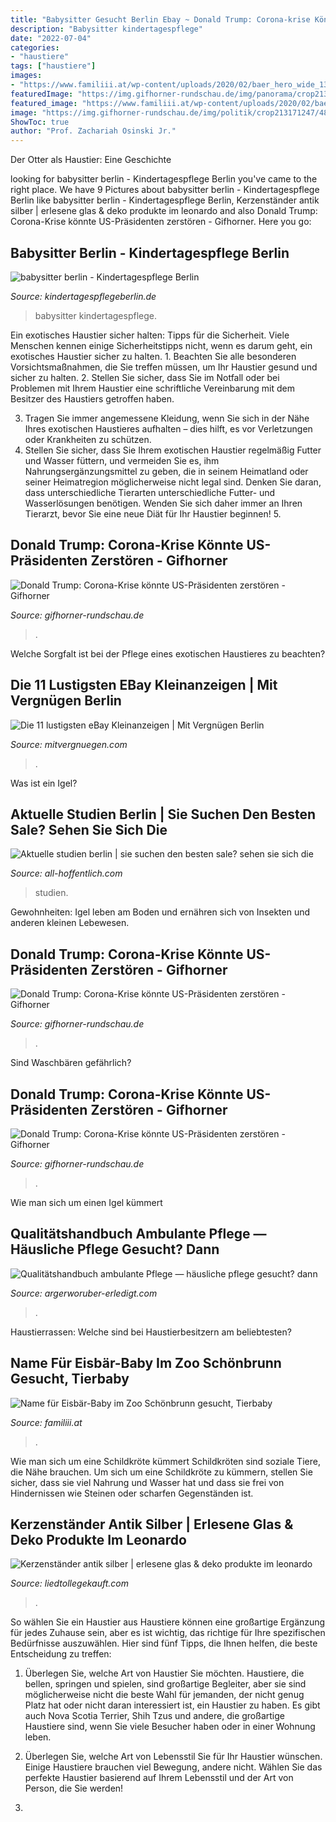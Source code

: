 ```yaml
---
title: "Babysitter Gesucht Berlin Ebay ~ Donald Trump: Corona-krise Könnte Us-präsidenten Zerstören"
description: "Babysitter kindertagespflege"
date: "2022-07-04"
categories:
- "haustiere"
tags: ["haustiere"]
images:
- "https://www.familiii.at/wp-content/uploads/2020/02/baer_hero_wide_1374.jpg"
featuredImage: "https://img.gifhorner-rundschau.de/img/panorama/crop213649157/0420659792-w420-cv3_2-q85/imago69267438h-575d41d0-9ae9-4bfe-a387-b80db9ee94eb-16119.jpg"
featured_image: "https://www.familiii.at/wp-content/uploads/2020/02/baer_hero_wide_1374.jpg"
image: "https://img.gifhorner-rundschau.de/img/politik/crop213171247/481641784-w640-cv3_2-q85/dpa-Picture-Alliance-93750545-HighRes-13371-13372.jpg"
ShowToc: true
author: "Prof. Zachariah Osinski Jr."
---
```



Der Otter als Haustier: Eine Geschichte

	

		
looking for babysitter berlin - Kindertagespflege Berlin you've came to the right place. We have 9 Pictures about babysitter berlin - Kindertagespflege Berlin like babysitter berlin - Kindertagespflege Berlin, Kerzenständer antik silber | erlesene glas &amp; deko produkte im leonardo and also Donald Trump: Corona-Krise könnte US-Präsidenten zerstören - Gifhorner. Here you go:
		
    
## Babysitter Berlin - Kindertagespflege Berlin

<img loading=lazy src="http://www.kindertagespflegeberlin.de/uploads/7/1/8/9/7189178/4476616.jpg?493" onerror="this.onerror=null;this.src='https://tse4.mm.bing.net/th?id=OIP.xvx7TdBdg_vMozZT6fdMYgHaE8&amp;pid=15.1';" alt="babysitter berlin - Kindertagespflege Berlin">

_Source: kindertagespflegeberlin.de_

>babysitter kindertagespflege. 

	

Ein exotisches Haustier sicher halten: Tipps für die Sicherheit.
Viele Menschen kennen einige Sicherheitstipps nicht, wenn es darum geht, ein exotisches Haustier sicher zu halten. 1. Beachten Sie alle besonderen Vorsichtsmaßnahmen, die Sie treffen müssen, um Ihr Haustier gesund und sicher zu halten.
2. Stellen Sie sicher, dass Sie im Notfall oder bei Problemen mit Ihrem Haustier eine schriftliche Vereinbarung mit dem Besitzer des Haustiers getroffen haben.

3. Tragen Sie immer angemessene Kleidung, wenn Sie sich in der Nähe Ihres exotischen Haustieres aufhalten – dies hilft, es vor Verletzungen oder Krankheiten zu schützen.
4. Stellen Sie sicher, dass Sie Ihrem exotischen Haustier regelmäßig Futter und Wasser füttern, und vermeiden Sie es, ihm Nahrungsergänzungsmittel zu geben, die in seinem Heimatland oder seiner Heimatregion möglicherweise nicht legal sind. Denken Sie daran, dass unterschiedliche Tierarten unterschiedliche Futter- und Wasserlösungen benötigen. Wenden Sie sich daher immer an Ihren Tierarzt, bevor Sie eine neue Diät für Ihr Haustier beginnen! 5.

    
## Donald Trump: Corona-Krise Könnte US-Präsidenten Zerstören - Gifhorner

<img loading=lazy src="https://img.gifhorner-rundschau.de/img/politik/crop213171247/481641784-w640-cv3_2-q85/dpa-Picture-Alliance-93750545-HighRes-13371-13372.jpg" onerror="this.onerror=null;this.src='https://tse1.mm.bing.net/th?id=OIP.PTSbz4mzExqBtkuF1Bx5WQHaE7&amp;pid=15.1';" alt="Donald Trump: Corona-Krise könnte US-Präsidenten zerstören - Gifhorner">

_Source: gifhorner-rundschau.de_

>. 

	

Welche Sorgfalt ist bei der Pflege eines exotischen Haustieres zu beachten?

    
## Die 11 Lustigsten EBay Kleinanzeigen | Mit Vergnügen Berlin

<img loading=lazy src="https://mitvergnuegen.com/wp-content/uploads/2012/10/600x886xdackelbock_jpgq3c7934_pagespeed_ic_rYHXlRGTvk.jpg" onerror="this.onerror=null;this.src='https://tse1.mm.bing.net/th?id=OIP.FJz1aFI3_BNpqENJ2EotXgHaLB&amp;pid=15.1';" alt="Die 11 lustigsten eBay Kleinanzeigen | Mit Vergnügen Berlin">

_Source: mitvergnuegen.com_

>. 

	

Was ist ein Igel?

    
## Aktuelle Studien Berlin | Sie Suchen Den Besten Sale? Sehen Sie Sich Die

<img loading=lazy src="https://all-hoffentlich.com/fepcj/5wnMOfF2qPamtMwUpe-9KQHaFV.jpg" onerror="this.onerror=null;this.src='https://tse1.mm.bing.net/th?id=OIP.LnWVNDIhFiTlj7kHvIhEiQAAAA&amp;pid=15.1';" alt="Aktuelle studien berlin | sie suchen den besten sale? sehen sie sich die">

_Source: all-hoffentlich.com_

>studien. 

	

Gewohnheiten: Igel leben am Boden und ernähren sich von Insekten und anderen kleinen Lebewesen.

    
## Donald Trump: Corona-Krise Könnte US-Präsidenten Zerstören - Gifhorner

<img loading=lazy src="https://img.gifhorner-rundschau.de/img/panorama/crop213649143/8086415122-w640-cv3_2-q85/Reuters-RTX1B8RH-HighRes-16107.jpg" onerror="this.onerror=null;this.src='https://tse3.mm.bing.net/th?id=OIP.yY9otTQa0TMwmgLDaspG_AHaE7&amp;pid=15.1';" alt="Donald Trump: Corona-Krise könnte US-Präsidenten zerstören - Gifhorner">

_Source: gifhorner-rundschau.de_

>. 

	

Sind Waschbären gefährlich?

    
## Donald Trump: Corona-Krise Könnte US-Präsidenten Zerstören - Gifhorner

<img loading=lazy src="https://img.gifhorner-rundschau.de/img/panorama/crop213649157/0420659792-w420-cv3_2-q85/imago69267438h-575d41d0-9ae9-4bfe-a387-b80db9ee94eb-16119.jpg" onerror="this.onerror=null;this.src='https://tse1.mm.bing.net/th?id=OIP.skS72hBpayQmIAn8givppgAAAA&amp;pid=15.1';" alt="Donald Trump: Corona-Krise könnte US-Präsidenten zerstören - Gifhorner">

_Source: gifhorner-rundschau.de_

>. 

	

Wie man sich um einen Igel kümmert

    
## Qualitätshandbuch Ambulante Pflege — Häusliche Pflege Gesucht? Dann

<img loading=lazy src="https://argerworuber-erledigt.com/kvnph/2DEoeMLUgVIHuPsi-ftDDwAAAA.jpg" onerror="this.onerror=null;this.src='https://tse1.mm.bing.net/th?id=OIP.x107Scx_D954Ep-tfg6QwQAAAA&amp;pid=15.1';" alt="Qualitätshandbuch ambulante Pflege — häusliche pflege gesucht? dann">

_Source: argerworuber-erledigt.com_

>. 

	

Haustierrassen: Welche sind bei Haustierbesitzern am beliebtesten?

    
## Name Für Eisbär-Baby Im Zoo Schönbrunn Gesucht, Tierbaby

<img loading=lazy src="https://www.familiii.at/wp-content/uploads/2020/02/baer_hero_wide_1374.jpg" onerror="this.onerror=null;this.src='https://tse4.mm.bing.net/th?id=OIP.rDuwx1jJqVzcmDuorKPZuQHaC4&amp;pid=15.1';" alt="Name für Eisbär-Baby im Zoo Schönbrunn gesucht, Tierbaby">

_Source: familiii.at_

>. 

	

Wie man sich um eine Schildkröte kümmert
Schildkröten sind soziale Tiere, die Nähe brauchen. Um sich um eine Schildkröte zu kümmern, stellen Sie sicher, dass sie viel Nahrung und Wasser hat und dass sie frei von Hindernissen wie Steinen oder scharfen Gegenständen ist.

    
## Kerzenständer Antik Silber | Erlesene Glas &amp; Deko Produkte Im Leonardo

<img loading=lazy src="https://liedtollegekauft.com/ljb/GmKKAWjqu9oZE9vzg9GRnwDMEy.jpg" onerror="this.onerror=null;this.src='https://tse3.mm.bing.net/th?id=OIP.wgU_QLMZHgOoWVtcHpUQowAAAA&amp;pid=15.1';" alt="Kerzenständer antik silber | erlesene glas &amp; deko produkte im leonardo">

_Source: liedtollegekauft.com_

>. 

	

So wählen Sie ein Haustier aus
Haustiere können eine großartige Ergänzung für jedes Zuhause sein, aber es ist wichtig, das richtige für Ihre spezifischen Bedürfnisse auszuwählen. Hier sind fünf Tipps, die Ihnen helfen, die beste Entscheidung zu treffen:
1. Überlegen Sie, welche Art von Haustier Sie möchten. Haustiere, die bellen, springen und spielen, sind großartige Begleiter, aber sie sind möglicherweise nicht die beste Wahl für jemanden, der nicht genug Platz hat oder nicht daran interessiert ist, ein Haustier zu haben. Es gibt auch Nova Scotia Terrier, Shih Tzus und andere, die großartige Haustiere sind, wenn Sie viele Besucher haben oder in einer Wohnung leben.

2. Überlegen Sie, welche Art von Lebensstil Sie für Ihr Haustier wünschen. Einige Haustiere brauchen viel Bewegung, andere nicht. Wählen Sie das perfekte Haustier basierend auf Ihrem Lebensstil und der Art von Person, die Sie werden!

3.

